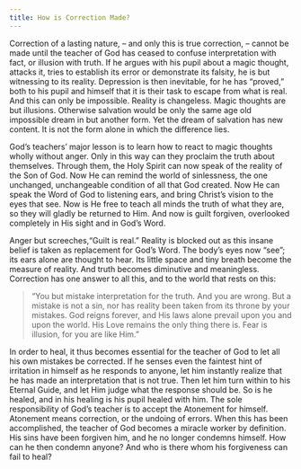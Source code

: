 ```yaml
---
title: How is Correction Made?
---
```


Correction of a lasting nature, – and only this is true correction, –
cannot be made until the teacher of God has ceased to confuse
interpretation with fact, or illusion with truth. If he argues with his
pupil about a magic thought, attacks it, tries to establish its error or
demonstrate its falsity, he is but witnessing to its reality. Depression
is then inevitable, for he has “proved,” both to his pupil and himself
that it is their task to escape from what is real. And this can only be
impossible. Reality is changeless. Magic thoughts are but illusions.
Otherwise salvation would be only the same age old impossible dream in
but another form. Yet the dream of salvation has new content. It is not
the form alone in which the difference lies.

God’s teachers’ major lesson is to learn how to react to magic thoughts
wholly without anger. Only in this way can they proclaim the truth about
themselves. Through them, the Holy Spirit can now speak of the reality
of the Son of God. Now He can remind the world of sinlessness, the one
unchanged, unchangeable condition of all that God created. Now He can
speak the Word of God to listening ears, and bring Christ’s vision to
the eyes that see. Now is He free to teach all minds the truth of what
they are, so they will gladly be returned to Him. And now is guilt
forgiven, overlooked completely in His sight and in God’s Word.

Anger but screeches,“Guilt is real.” Reality is blocked out as this
insane belief is taken as replacement for God’s Word. The body’s eyes now
“see”; its ears alone are thought to hear. Its little space and tiny
breath become the measure of reality. And truth becomes diminutive and
meaningless. Correction has one answer to all this, and to the world
that rests on this:

> “You but mistake interpretation for the truth. And you are wrong. But
> a mistake is not a sin, nor has reality been taken from its throne by
> your mistakes. God reigns forever, and His laws alone prevail upon you
> and upon the world. His Love remains the only thing there is. Fear is
> illusion, for you are like Him.”

In order to heal, it thus becomes essential for the teacher of God
to let all his own mistakes be corrected. If he senses even the faintest
hint of irritation in himself as he responds to anyone, let him
instantly realize that he has made an interpretation that is not
true. Then let him turn within to his Eternal Guide, and let Him judge
what the response should be. So is he healed, and in his healing is his
pupil healed with him. The sole responsibility of God’s teacher is to
accept the Atonement for himself. Atonement means correction, or the
undoing of errors. When this has been accomplished, the teacher of God
becomes a miracle worker by definition. His sins have been forgiven him,
and he no longer condemns himself. How can he then condemn anyone? And
who is there whom his forgiveness can fail to heal?

